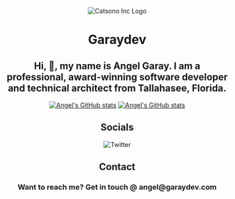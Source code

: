<div align="center">
  
![Catsono Inc Logo](https://www.garaydev.com/img/garaydev-icon.png)

<h1>Garaydev</h1>

<h2>Hi, 👋, my name is Angel Garay. I am a professional, award-winning software developer and technical architect from Tallahasee, Florida.</h2>

[![Angel's GitHub stats](https://github-readme-stats.vercel.app/api?username=garaydev&show_icons=true&theme=codeSTACKr#gh-dark-mode-only)](https://github.com/anuraghazra/github-readme-stats#gh-dark-mode-only)
[![Angel's GitHub stats](https://github-readme-stats.vercel.app/api?username=garaydev&show_icons=true&theme=codeSTACKr#gh-light-mode-only)](https://github.com/anuraghazra/github-readme-stats#gh-light-mode-only)

<h2>Socials</h2>

![Twitter][twitter-badge]

<h2>Contact</h2>
<h3>Want to reach me? Get in touch @ angel@garaydev.com</h3>
</div>

[twitter-badge]:https://img.shields.io/twitter/follow/garaydev?color=orange&logo=twitter&style=for-the-badge
